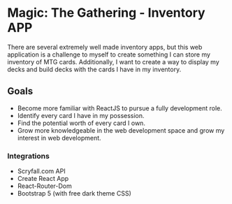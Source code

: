 # Magic: The Gathering - Inventory APP

There are several extremely well made inventory apps, but this web application is a challenge to myself to create something I can store my inventory of MTG cards. Additionally, I want to create a way to display my decks and build decks with the cards I have in my inventory.

## Goals

* Become more familiar with ReactJS to pursue a fully development role.
* Identify every card I have in my possession.
* Find the potential worth of every card I own.
* Grow more knowledgeable in the web development space and grow my interest in web development.

### Integrations

* Scryfall.com API
* Create React App
* React-Router-Dom
* Bootstrap 5 (with free dark theme CSS)